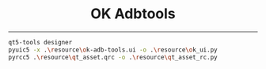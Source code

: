 <div style="text-align: center;">
    <h1>OK Adbtools</h1>
</div>

---

```sh
qt5-tools designer
pyuic5 -x .\resource\ok-adb-tools.ui -o .\resource\ok_ui.py
pyrcc5 .\resource\qt_asset.qrc -o .\resource\qt_asset_rc.py
```
